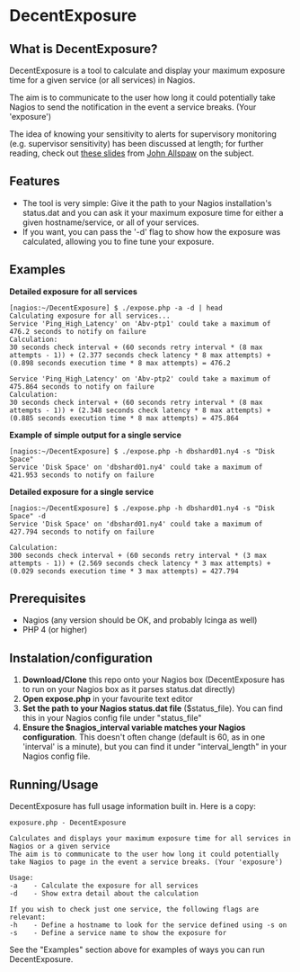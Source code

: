 # DecentExposure
## What is DecentExposure?
DecentExposure is a tool to calculate and display your maximum exposure time for a given service (or all services) in Nagios.

The aim is to communicate to the user how long it could potentially take Nagios to send the notification in the event a service breaks. (Your 'exposure')

The idea of knowing your sensitivity to alerts for supervisory monitoring (e.g. supervisor sensitivity) has been discussed at length; for further reading, check out [these slides](http://qconlondon.com/dl/qcon-london-2012/slides/JohnAllspaw_FaultToleranceAnomalyDetectionAndAnticipationPatterns.pdf) from [John Allspaw](http://twitter.com/allspaw) on the subject. 

## Features

* The tool is very simple: Give it the path to your Nagios installation's status.dat and you can ask it your maximum exposure time for either a given hostname/service, or all of your services. 
* If you want, you can pass the '-d' flag to show how the exposure was calculated, allowing you to fine tune your exposure. 

## Examples

**Detailed exposure for all services**

    [nagios:~/DecentExposure] $ ./expose.php -a -d | head 
    Calculating exposure for all services...
    Service 'Ping_High_Latency' on 'Abv-ptp1' could take a maximum of 476.2 seconds to notify on failure
    Calculation: 
    30 seconds check interval + (60 seconds retry interval * (8 max attempts - 1)) + (2.377 seconds check latency * 8 max attempts) + (0.898 seconds execution time * 8 max attempts) = 476.2
    
    Service 'Ping_High_Latency' on 'Abv-ptp2' could take a maximum of 475.864 seconds to notify on failure
    Calculation: 
    30 seconds check interval + (60 seconds retry interval * (8 max attempts - 1)) + (2.348 seconds check latency * 8 max attempts) + (0.885 seconds execution time * 8 max attempts) = 475.864

**Example of simple output for a single service**

    [nagios:~/DecentExposure] $ ./expose.php -h dbshard01.ny4 -s "Disk Space"
    Service 'Disk Space' on 'dbshard01.ny4' could take a maximum of 421.953 seconds to notify on failure

**Detailed exposure for a single service**

    [nagios:~/DecentExposure] $ ./expose.php -h dbshard01.ny4 -s "Disk Space" -d
    Service 'Disk Space' on 'dbshard01.ny4' could take a maximum of 427.794 seconds to notify on failure
    
    Calculation: 
    300 seconds check interval + (60 seconds retry interval * (3 max attempts - 1)) + (2.569 seconds check latency * 3 max attempts) + (0.029 seconds execution time * 3 max attempts) = 427.794

## Prerequisites

* Nagios (any version should be OK, and probably Icinga as well)
* PHP 4 (or higher)

## Instalation/configuration

1. **Download/Clone** this repo onto your Nagios box (DecentExposure has to run on your Nagios box as it parses status.dat directly)
2. **Open expose.php** in your favourite text editor
3. **Set the path to your Nagios status.dat file** ($status\_file). You can find this in your Nagios config file under "status\_file" 
4. **Ensure the $nagios\_interval variable  matches your Nagios configuration**. This doesn't often change (default is 60, as in one 'interval' is a minute), but you can find it under "interval\_length" in your Nagios config file. 

## Running/Usage

DecentExposure has full usage information built in. Here is a copy:

    exposure.php - DecentExposure
    
    Calculates and displays your maximum exposure time for all services in Nagios or a given service
    The aim is to communicate to the user how long it could potentially take Nagios to page in the event a service breaks. (Your 'exposure')
    
    Usage:
    -a    - Calculate the exposure for all services
    -d    - Show extra detail about the calculation
    
    If you wish to check just one service, the following flags are relevant:
    -h    - Define a hostname to look for the service defined using -s on
    -s    - Define a service name to show the exposure for


See the "Examples" section above for examples of ways you can run DecentExposure.
